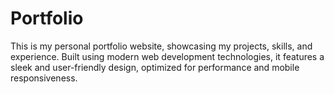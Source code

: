 # Portfolio
This is my personal portfolio website, showcasing my projects, skills, and experience. Built using modern web development technologies, it features a sleek and user-friendly design, optimized for performance and mobile responsiveness.

